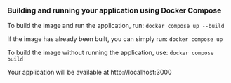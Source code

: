 ### Building and running your application using Docker Compose
To build the image and run the application, run:
`docker compose up --build`

If the image has already been built, you can simply run:
`docker compose up`

To build the image without running the application, use:
`docker compose build`

Your application will be available at http://localhost:3000